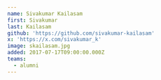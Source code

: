 ```yaml
---
name: Sivakumar Kailasam
first: Sivakumar
last: Kailasam
github: 'https://github.com/sivakumar-kailasam'
x: 'https://x.com/sivakumar_k'
image: skailasam.jpg
added: 2017-07-17T09:00:00.000Z
teams:
  - alumni
---
```

